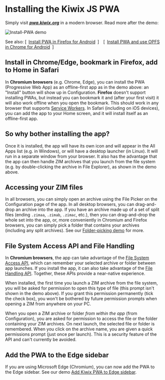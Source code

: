 # Installing the Kiwix JS PWA

Simply visit **_[pwa.kiwix.org](https://pwa.kiwix.org)_** in a modern browser. Read more after the demo:

![Install-PWA demo](Install-PWA_demo.gif)

See also: [&ensp;[Install PWA in Firefox for Android](Install-PWA_Firefox_Android.gif)&ensp;]&emsp;[&ensp;[Install PWA and use OPFS in Chrome for Android](Demo-OPFS_Chrome_Android.gif)&ensp;]

## Install in Chrome/Edge, bookmark in Firefox, add to Home in Safari

In **Chromium browsers** (e.g. Chrome, Edge), you can install the PWA (Progressive Web App) as an offline-first app as in the demo above:
an "Install" button will show up in Configuration. **Firefox** doesn't support installing PWAs, but instead you can bookmark it and
(after your first visit) it will also work offline when you open the bookmark. This should work in any browser that supports
[Service Workers](https://developer.mozilla.org/en-US/docs/Web/API/Service_Worker_API). In Safari (including on iOS devices), you can add the app to your Home screen, and it will install itself as an offline-first app.

## So why bother installing the app?

Once it is installed, the app will have its own icon and will appear in the All Apps list (e.g. in Windows), or will have a desktop launcher (in Linux). It will run in a separate window from your browser. It also has the advantage that the app can then handle ZIM archives that you launch from the file system (e.g. by double-clicking the archive in File Explorer), as shown in the demo above.

## Accessing your ZIM files

In all browsers, you can simply open an archive using the File Picker on the Configuration page of the app. In all desktop browsers, you can drag-and-drop an archive into the app.
If you have an archive made up of a set of split files (ending `.zimaa`, `.zimab`, `.zimac`, etc.), then you can drag-and-drop the whole set into the app, or, more conveniently
in Chromium and Firefox browsers, you can simply pick a folder that contains your archives (including any split archives). See our [Folder-picking demo](Folder-Picking.md) for more.

## File System Access API and File Handling

In **Chromium browsers**, the app can take advantage of the [File System Access API](https://developer.mozilla.org/en-US/docs/Web/API/File_System_Access_API), which can remember
your selected archive or folder between app launches. If you install the app, it can also take advantage of the [File Handling API](https://web.dev/file-handling/). Together,
these APIs provide a near-native experience.

When installed, the first time you launch a ZIM archive from the file system, you will be asked for permission to open this type of file (this prompt isn't shown in the demo above).
If you grant this permission permanently (tick the check box), you won't be bothered by future permission prompts when opening a ZIM from anywhere on your PC.

When you open a ZIM archive or folder *from within the app* (from Configuration), you are asked for permission to access the file or the folder containing your ZIM archives. On next
launch, the selected file or folder is remembered. When you click on the archive name, you are given a quick permissions prompt (just once per launch). This is a security feature of
the API and can't currently be avoided.

## Add the PWA to the Edge sidebar

If you are using Microsoft Edge (Chromium), you can now add the PWA to the Edge sidebar. See our demo [Add Kiwix PWA to Edge sidebar](Add-KiwixPWA-to-Edge-sidebar.md).
